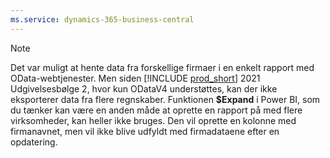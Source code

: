 ```yaml
---
ms.service: dynamics-365-business-central
---
```

> [!NOTE]
> Det var muligt at hente data fra forskellige firmaer i en enkelt rapport med OData-webtjenester. Men siden [!INCLUDE [prod_short](prod_short.md)] 2021 Udgivelsesbølge 2, hvor kun ODataV4 understøttes, kan der ikke eksporterer data fra flere regnskaber. Funktionen **$Expand** i Power BI, som du tænker kan være en anden måde at oprette en rapport på med flere virksomheder, kan heller ikke bruges. Den vil oprette en kolonne med firmanavnet, men vil ikke blive udfyldt med firmadataene efter en opdatering.